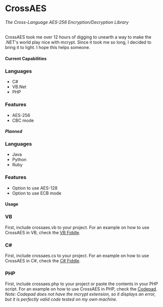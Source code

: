 # CrossAES
###### *The Cross-Language AES-256 Encryption/Decryption Library*
CrossAES took me over 12 hours of digging to unearth a way to make the .NET's world play nice with mcrypt. Since it took me so long, I decided to bring it to light. I hope this helps someone.

#### Current Capabilities
### Languages
* C#
* VB.Net
* PHP

### Features
* AES-256
* CBC mode

#### *Planned*
### Languages
* Java
* Python
* Ruby

### Features
* Option to use AES-128
* Option to use ECB mode

#### Usage
### VB
First, include crossaes.vb to your project. For an example on how to use CrossAES in VB, check the [VB Fiddle](https://dotnetfiddle.net/CNC65Q).

### C#
First, include crossaes.cs to your project. For an example on how to use CrossAES in C#, check the [C# Fiddle](https://dotnetfiddle.net/fr8zz9).

### PHP
First, include crossaes.php to your project or paste the contents in your PHP script. For an example on how to use CrossAES in PHP, check the [Codepad](http://codepad.org/tV5HnU8S). *Note: Codepad does not have the mcrypt extension, so it displays an error, but it is perfectly valid code tested on my own machine.*

